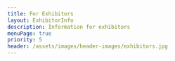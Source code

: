 ```yaml
---
title: For Exhibitors
layout: ExhibitorInfo
description: Information for exhibitors
menuPage: true
priority: 5
header: /assets/images/header-images/exhibitors.jpg
---
```


 
